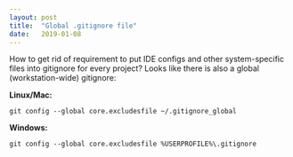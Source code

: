 ```yaml
---
layout: post
title:  "Global .gitignore file"
date:   2019-01-08
---
```


How to get rid of requirement to put IDE configs and other system-specific files into gitignore for every project? Looks like there is also a global (workstation-wide) gitignore:

**Linux/Mac:**
```shell
git config --global core.excludesfile ~/.gitignore_global
```

**Windows:**
```shell
git config --global core.excludesfile %USERPROFILE%\.gitignore
```